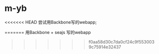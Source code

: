 # m-yb
<<<<<<< HEAD
尝试用Backbone写的webapp;

 
=======
用Backbone + seajs 写的webapp
>>>>>>> f0aa58d30c7da0cf24c9f5530039c75914e32437
